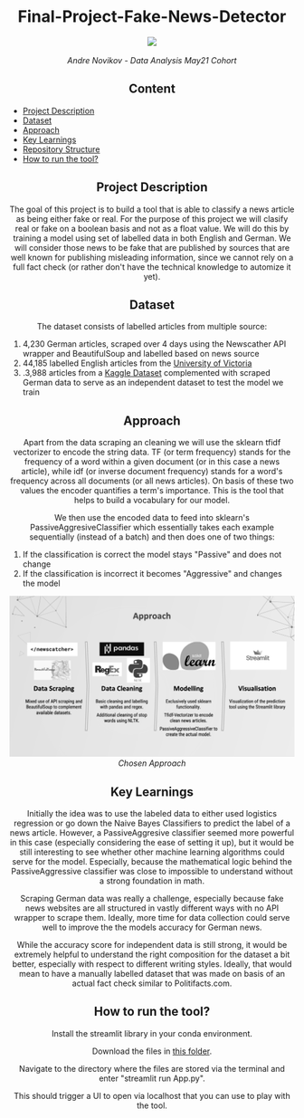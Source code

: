 <h1 align="center"> Final-Project-Fake-News-Detector </h1>
<p align="center">
  <img src="https://media.giphy.com/media/n2IPMYMthV0m4/giphy.gif" />
</p>

<p align="center">
  <i>
Andre Novikov - Data Analysis May21 Cohort
  </i>
</p>

<h2 align="center"> Content </h2>

- [Project Description](https://github.com/Novi0106/Final-Project-Fake-News-Detector/edit/main/README.md#project-description)
- [Dataset](https://github.com/Novi0106/Happiness-Team/blob/main/README.md#dataset)
- [Approach](https://github.com/Novi0106/Happiness-Team/blob/main/README.md#approach)
- [Key Learnings](https://github.com/Novi0106/Happiness-Team/blob/main/README.md#key-learnings)
- [Repository Structure](https://github.com/Novi0106/Happiness-Team/blob/main/README.md#repository-structure)
- [How to run the tool?](https://github.com/Novi0106/Happiness-Team/blob/main/README.md#how-to-run-the-tool?)

  
<h2 align="center"> Project Description </h2>
<p align="center">
The goal of this project is to build a tool that is able to classify a news article as being either fake or real.
For the purpose of this project we will clasify real or fake on a boolean basis and not as a float value. We will do this by training a model using set
of labelled data in both English and German. We will consider those news to be fake that are published by sources that are well known for publishing misleading information, since we cannot rely on a full fact check (or rather don't have the technical knowledge to automize it yet).
</p>

<h2 align="center"> Dataset </h2>
<p align="center">
The dataset consists of labelled articles from multiple source:
  <ol type = "1" >
         <li>4,230 German articles, scraped over 4 days using the Newscather API wrapper and BeautifulSoup and labelled based on news source</li>
         <li>44,185 labelled English articles from the  <a href="https://www.uvic.ca/engineering/ece/isot/datasets/fake-news/index.php">University of Victoria</a></li>
         <li>.3,988 articles from a <a href="https://www.kaggle.com/jruvika/fake-news-detection">Kaggle Dataset</a> complemented with scraped German data to serve as an independent dataset to test the model we train</li>
  </ol>
</p>

<h2 align="center"> Approach </h2>
<p align="center">
Apart from the data scraping an cleaning we will use the sklearn tfidf vectorizer to encode the string data. TF (or term frequency) stands for the frequency of a word within a given document (or in this case a news article), while idf (or inverse document frequency) stands for a word's frequency across all documents (or all news articles). On basis of these two values the encoder quantifies a term's importance. This is the tool that helps to build a vocabulary for our model.
</p>

<p align="center">
We then use the encoded data to feed into sklearn's PassiveAggresiveClassifier which essentially takes each example sequentially (instead of a batch) and then does one of two things:
<ol type = "1" >
         <li>If the classification is correct the model stays "Passive" and does not change </li>
         <li>If the classification is incorrect it becomes "Aggressive" and changes the model </a></li>
  </ol>
</p>

<p align="center">
  <img src= /5.%20Images/approach.png /> <br>
  <i> Chosen Approach </i>
</p>


<h2 align="center"> Key Learnings </h2>
<p align="center">
Initially the idea was to use the labeled data to either used logistics regression or go down the Naive Bayes Classifiers to predict the label of a news article. However, a PassiveAggresive classifier seemed more powerful in this case (especially considering the ease of setting it up), but it would be still interesting to see whether other machine learning algorithms could serve for the model. Especially, because the mathematical logic behind the PassiveAggressive classifier was close to impossible to understand without a strong foundation in math.
</p>
<p align="center">
Scraping German data was really a challenge, especially because fake news websites are all structured in vastly different ways with no API wrapper to scrape them. Ideally, more time for data collection could serve well to improve the the models accuracy for German news.
</p>
<p align="center"> 
While the accuracy score for independent data is still strong, it would be extremely helpful to understand the right composition for the dataset a bit better, especially with respect to different writing styles. Ideally, that would mean to have a manually labelled dataset that was made on basis of an actual fact check similar to Politifacts.com.
</p>

<h2 align="center"> How to run the tool? </h2>
<p align="center">
Install the streamlit library in your conda environment.
</p>

<p align="center">
Download the files in <a href="https://github.com/Novi0106/Final-Project-Fake-News-Detector/tree/main/4.%20Final%20tool ">this folder</a>.
</p>

<p align="center">  
Navigate to the directory where the files are stored via the terminal and enter "streamlit run App.py".
</p>

<p align="center">
This should trigger a UI to open via localhost that you can use to play with the tool.
</p>
